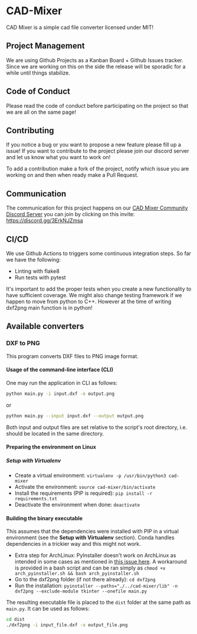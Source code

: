 # CAD-Mixer
CAD Mixer is a simple cad file converter licensed under MIT!

## Project Management
We are using Github Projects as a Kanban Board + Github Issues tracker. Since we are working on this on the side the release will be sporadic for a while until things stabilize.

## Code of Conduct
Please read the code of conduct before participating on the project so that we are all on the same page!

## Contributing
If you notice a bug or you want to propose a new feature please fill up a issue!
If you want to contribute to the project please join our discord server and let us know what you want to work on!

To add a contribution make a fork of the project, notify which issue you are working on and then when ready make a Pull Request.

## Communication
The communication for this project happens on our [CAD Mixer Community Discord Server](https://discord.gg/3ErkNJZmsa) you can join by clicking on this invite: https://discord.gg/3ErkNJZmsa

## CI/CD
We use Github Actions to triggers some continuous integration steps. So far we have the following:
- Linting with flake8
- Run tests with pytest

It's important to add the proper tests when you create a new functionality to have sufficient coverage. We might also change testing framework if we happen to move from python to C++. However at the time of writing dxf2png main function is in python!

## Available converters
### DXF to PNG
This program converts DXF files to PNG image format.

#### Usage of the command-line interface (CLI)
One may run the application in CLI as follows:
```bash
python main.py -i input.dxf -o output.png
```
or
```bash
python main.py --input input.dxf --output output.png
```
Both input and output files are set relative to the script's root directory, i.e. should be located in the same directory.

#### Preparing the environment on Linux

##### Setup with Virtualenv
* Create a virtual environment: `virtualenv -p /usr/bin/python3 cad-mixer`
* Activate the environment: `source cad-mixer/bin/activate`
* Install the requirements (PIP is required): `pip install -r requirements.txt`
* Deactivate the environment when done: `deactivate`

#### Building the binary executable

This assumes that the dependencies were installed with PIP in a virtual environment (see the **Setup with Virtualenv** section). Conda handles dependencies in a trickier way and this might not work.

* Extra step for ArchLinux: PyInstaller doesn't work on ArchLinux as intended in some cases as mentioned in [this issue here](https://github.com/pyinstaller/pyinstaller/issues/5540). A workaround is provided in a bash script and can be ran simply as `chmod +x arch_pyinstaller.sh && bash arch_pyinstaller.sh`
* Go to the dxf2png folder (if not there already): `cd dxf2png`
* Run the installation: `pyinstaller --paths="./../cad-mixer/lib" -n dxf2png --exclude-module tkinter --onefile main.py`

The resulting executable file is placed to the `dist` folder at the same path as `main.py`. It can be used as follows:
```sh
cd dist
./dxf2png -i input_file.dxf -o output_file.png
```
